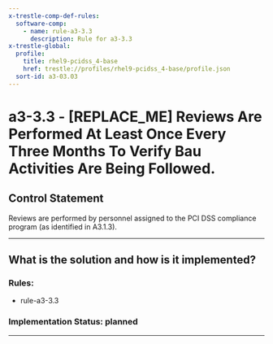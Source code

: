 ```yaml
---
x-trestle-comp-def-rules:
  software-comp:
    - name: rule-a3-3.3
      description: Rule for a3-3.3
x-trestle-global:
  profile:
    title: rhel9-pcidss_4-base
    href: trestle://profiles/rhel9-pcidss_4-base/profile.json
  sort-id: a3-03.03
---
```


# a3-3.3 - \[REPLACE_ME\] Reviews Are Performed At Least Once Every Three Months To Verify Bau Activities Are Being Followed.

## Control Statement

Reviews are performed by personnel assigned to the PCI DSS compliance program (as
identified in A3.1.3).

______________________________________________________________________

## What is the solution and how is it implemented?

<!-- For implementation status enter one of: implemented, partial, planned, alternative, not-applicable -->

<!-- Note that the list of rules under ### Rules: is read-only and changes will not be captured after assembly to JSON -->

<!-- Add control implementation description here for control: a3-3.3 -->

### Rules:

  - rule-a3-3.3

### Implementation Status: planned

______________________________________________________________________
